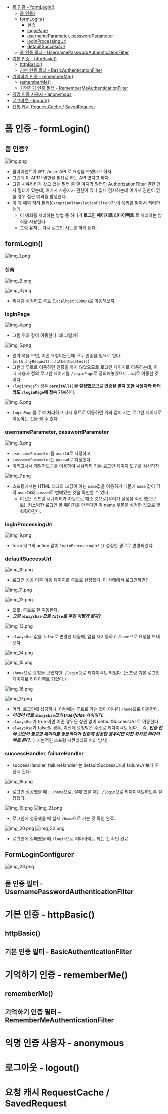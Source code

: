 <!-- TOC -->
* [폼 인증 - formLogin()](#폼-인증---formlogin)
  * [폼 인증?](#폼-인증)
  * [formLogin()](#formlogin)
    * [실습](#실습)
    * [loginPage](#loginpage)
    * [usernameParameter, passwordParameter](#usernameparameter-passwordparameter)
    * [loginProcessingUrl](#loginprocessingurl)
    * [defaultSuccessUrl](#defaultsuccessurl)
  * [폼 인증 필터 - UsernamePasswordAuthenticationFilter](#폼-인증-필터---usernamepasswordauthenticationfilter)
* [기본 인증 - httpBasic()](#기본-인증---httpbasic)
  * [httpBasic()](#httpbasic)
  * [기본 인증 필터 - BasicAuthenticationFilter](#기본-인증-필터---basicauthenticationfilter)
* [기억하기 인증 - rememberMe()](#기억하기-인증---rememberme)
  * [rememberMe()](#rememberme)
  * [기억하기 인증 필터 - RememberMeAuthenticationFilter](#기억하기-인증-필터---remembermeauthenticationfilter)
* [익명 인증 사용자 - anonymous](#익명-인증-사용자---anonymous)
* [로그아웃 - logout()](#로그아웃---logout)
* [요청 캐시 RequestCache / SavedRequest](#요청-캐시-requestcache--savedrequest-)
<!-- TOC -->

# 폼 인증 - formLogin()

## 폼 인증?

![img.png](img.png)

- 클라이언트가 `GET /user` API 로 요청을 보냈다고 하자.
- 그런데 이 API가 권한을 필요로 하는 API 였다고 하자.
- 그럼 시큐리티가 갖고 있는 필터 중 맨 마지막 필터인 AuthorizationFilter 권한 검사 필터가 있는데, 여기서 사용자가 권한이 있나 없나 검사하는데 여기서 
  권한이 없을 경우 접근 예외를 발생한다.
- 이 떄 예외 처리 필터(`ExceptionTranslationFilter`)가 이 예외를 받아서 처리하는데,
  - 이 예외를 처리하는 방법 중 하나가 **로그인 페이지로 리다이렉트** 로 처리하는 방식을 사용한다.
  - 그럼 유저는 다시 로그인 시도를 하게 된다.

## formLogin()

![img_1.png](img_1.png)

### 실습

![img_2.png](img_2.png)

![img_3.png](img_3.png)

- 위처럼 설정하고 루트 (`localhost:8080/`)로 이동해보자.

### loginPage

![img_4.png](img_4.png)

- 그럼 위와 같이 이동한다. 왜 그럴까?

![img_5.png](img_5.png)

- 인가 쪽을 보면, 어떤 요청이든간에 모두 인증을 필요로 한다. (`auth.anyRequest().authenticated()`)
- 그런데 루트로 이동하면 인증을 하지 않았으므로 로그인 페이지로 이동하는데, 이 때 사용자 정의 로그인 페이지를 `/loginPage`로 정의해놓았으니 그리로 이동한 것이다. 
- `/loginPage`의 경우 **`permitAll()`을 설정했으므로 인증을 받지 못한 사용자라 하더라도 `/loginPage`에 접속 가능**하다.

![img_6.png](img_6.png)

- `loginPage`를 주석 처리하고 다시 루트로 이동하면 위와 같이 기본 로그인 페이지로 이동하는 것을 볼 수 있다.

### usernameParameter, passwordParameter

![img_8.png](img_8.png)

- `usernameParameter`를 `userId`로 지정하고,
- `passwordParameter`는 `passwd`로 지정했다. 
- 이러고나서 개발자도구를 이용하여 시큐리티 기본 로그인 페이지 도구를 검사하자 

![img_7.png](img_7.png)

- 스프링에서는 HTML 태그의 `id`값이 아닌 `name`값을 이용하기 때문에 `name` 값이 각각 `userId`와 `passwd`로 변해있는 것을 확인할 수 있다.
  - 이것은 스프링 시큐리티가 자동으로 해준 것으로(우리가 설정을 직접 했으므로), 커스텀한 로그인 폼 페이지를 만든다면 이 name 부분을 설정한 값으로 맞춰줘야한다. 

### loginProcessingUrl

![img_9.png](img_9.png)

- form 태그의 action 값이 `loginProcessingUrl()` 설정한 경로로 변경되었다.

### defaultSuccessUrl

![img_10.png](img_10.png)

- 로그인 성공 이후 이동 페이지를 루트로 설정했다. 이 상태에서 로그인하면?

![img_11.png](img_11.png)

![img_12.png](img_12.png)

- 오호. 루트로 잘 이동한다.
- **_그럼 `alwaysUse` 값을 `false`로 주면 어떻게 될까?_**

![img_13.png](img_13.png)

- `alwaysUse` 값을 `false`로 변경한 다음에, 앱을 재기동하고 `/home`으로 요청을 보내보자.

![img_14.png](img_14.png)

![img_15.png](img_15.png)

- `/home`으로 요청을 보냈지만, `/login`으로 리다이렉트 되었다. (스프링 기본 로그인 페이지로 리다이렉트 되었다.)

![img_16.png](img_16.png)

![img_17.png](img_17.png)

- 어라. 로그인에 성공하니, 이번에는 루트로 가는 것이 아니라 `/home`으로 이동한다. 
-  **_이것이 바로 `alwaysUse`값의 true/false 차이이다._**
  -  `alwaysUse`가 true 이면 어떤 경우든 상관 없이 defaultSuccessUrl 로 이동한다.
  -  `alwaysUse`가 false일 경우, 이전에 요청받은 주소로 리다이렉트 된다.
    -  즉, **_인증 전에 보안이 필요한 페이지를 방문하다가 인증에 성공한 경우이면 이전 위치로 리다이렉트 된다._** (=기본적인 스프링 시큐리티의 처리 방식)

     
### successHandler, failureHandler 

- successHandler, failureHandler 는 defaultSuccessUrl과 failureUrl보다 우선시 된다.

![img_18.png](img_18.png)

- 로그인 성공했을 때는 `/home`으로, 실패 했을 때는 `/login`으로 리다이렉트하도록 설정했다.

![img_19.png](img_19.png)
![img_21.png](img_21.png)

- 로그인에 성공했을 때 실제 `/home`으로 가는 것 확인 완료.

![img_20.png](img_20.png)
![img_22.png](img_22.png)

- 로그인에 실패했을 때 `/login`으로 리다이렉트 되는 것 확인 완료.

## FormLoginConfigurer

![img_23.png](img_23.png)








## 폼 인증 필터 - UsernamePasswordAuthenticationFilter

# 기본 인증 - httpBasic()

## httpBasic()

## 기본 인증 필터 - BasicAuthenticationFilter

# 기억하기 인증 - rememberMe()

## rememberMe()

## 기억하기 인증 필터 - RememberMeAuthenticationFilter

# 익명 인증 사용자 - anonymous

# 로그아웃 - logout()

# 요청 캐시 RequestCache / SavedRequest 

